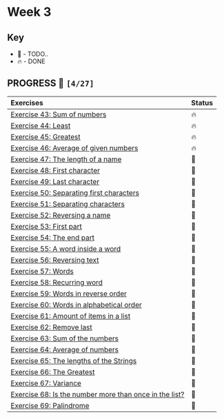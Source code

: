 # Week 3

## Key

*   🚧 - TODO..
*   🔥 - DONE

## PROGRESS 🚀 `[4/27]`

| Exercises  | Status    |
| :------------- | :------------- |
| [Exercise 43: Sum of numbers](./Exercise43/SumOfNumbers.java) | 🔥 |
| [Exercise 44: Least](./Exercise44/Least.java) | 🔥 |
| [Exercise 45: Greatest](./Exercise45/Greatest.java) | 🔥 |
| [Exercise 46: Average of given numbers](./Exercise46/AverageOfGivenNumbers.java) | 🔥 |
| [Exercise 47: The length of a name](./Exercise47/) | 🚧 |
| [Exercise 48: First character](./Exercise48/) | 🚧 |
| [Exercise 49: Last character](./Exercise49/) | 🚧 |
| [Exercise 50: Separating first characters](./Exercise50/) | 🚧 |
| [Exercise 51: Separating characters](./Exercise51/) | 🚧 |
| [Exercise 52: Reversing a name](./Exercise52/) | 🚧 |
| [Exercise 53: First part](./Exercise53/) | 🚧 |
| [Exercise 54: The end part](./Exercise54/) | 🚧 |
| [Exercise 55: A word inside a word](./Exercise55/) | 🚧 |
| [Exercise 56: Reversing text](./Exercise56/) | 🚧 |
| [Exercise 57: Words](./Exercise57/) | 🚧 |
| [Exercise 58: Recurring word](./Exercise58/) | 🚧 |
| [Exercise 59: Words in reverse order](./Exercise59/) | 🚧 |
| [Exercise 60: Words in alphabetical order](./Exercise60/) | 🚧 |
| [Exercise 61: Amount of items in a list](./Exercise61/) | 🚧 |
| [Exercise 62: Remove last](./Exercise62/) | 🚧 |
| [Exercise 63: Sum of the numbers](./Exercise63/) | 🚧 |
| [Exercise 64: Average of numbers](./Exercise64/) | 🚧 |
| [Exercise 65: The lengths of the Strings](./Exercise65/) | 🚧 |
| [Exercise 66: The Greatest](./Exercise66/) | 🚧 |
| [Exercise 67: Variance](./Exercise67/) | 🚧 |
| [Exercise 68: Is the number more than once in the list?](./Exercise68/) | 🚧 |
| [Exercise 69: Palindrome](./Exercise69/) | 🚧 |
